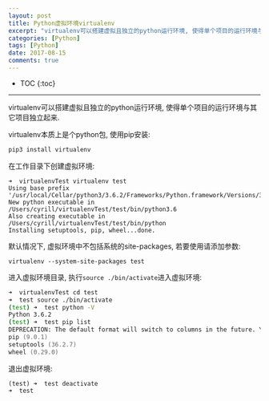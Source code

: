 ```yaml
---
layout: post
title: Python虚拟环境virtualenv
excerpt: "virtualenv可以搭建虚拟且独立的python运行环境, 使得单个项目的运行环境与其它项目独立起来."
categories: [Python]
tags: [Python]
date: 2017-08-15
comments: true
---
```


* TOC
{:toc}
---

virtualenv可以搭建虚拟且独立的python运行环境, 使得单个项目的运行环境与其它项目独立起来.

virtualenv本质上是个python包, 使用pip安装:

```python
pip3 install virtualenv
```

在工作目录下创建虚拟环境:

```
➜  virtualenvTest virtualenv test
Using base prefix '/usr/local/Cellar/python3/3.6.2/Frameworks/Python.framework/Versions/3.6'
New python executable in /Users/cyrill/virtualenvTest/test/bin/python3.6
Also creating executable in /Users/cyrill/virtualenvTest/test/bin/python
Installing setuptools, pip, wheel...done.
```

默认情况下, 虚拟环境中不包括系统的site-packages, 若要使用请添加参数:

```
virtualenv --system-site-packages test
```

进入虚拟环境目录, 执行`source ./bin/activate`进入虚拟环境:

```zsh
➜  virtualenvTest cd test
➜  test source ./bin/activate
(test) ➜  test python -V
Python 3.6.2
(test) ➜  test pip list
DEPRECATION: The default format will switch to columns in the future. You can use --format=(legacy|columns) (or define a format=(legacy|columns) in your pip.conf under the [list] section) to disable this warning.
pip (9.0.1)
setuptools (36.2.7)
wheel (0.29.0)
```

退出虚拟环境:

```
(test) ➜  test deactivate
➜  test
```